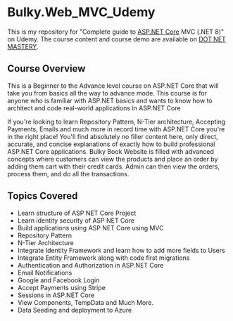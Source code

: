 # Bulky.Web_MVC_Udemy

This is my repository for "Complete guide to [ASP.NET Core](https://learn.microsoft.com/en-us/aspnet/core/introduction-to-aspnet-core?view=aspnetcore-8.0) MVC (.NET 8)" on Udemy. The course content and course demo are available on [DOT NET MASTERY](https://www.dotnetmastery.com/Home/Details?courseId=9).

## Course Overview

This is a Beginner to the Advance level course on ASP.NET Core that will take you from basics all the way to advance mode. This course is for anyone who is familiar with ASP.NET basics and wants to know how to architect and code real-world applications in ASP.NET Core

If you're looking to learn Repository Pattern, N-Tier architecture, Accepting Payments, Emails and much more in record time with ASP.NET Core you're in the right place! You'll find absolutely no filler content here, only direct, accurate, and concise explanations of exactly how to build professional ASP.NET Core applications.
Bulky Book Website is filled with advanced concepts where customers can view the products and place an order by adding them cart with their credit cards. Admin can then view the orders, process them, and do all the transactions.

## Topics Covered

- Learn structure of ASP NET Core Project
- Learn identity security of ASP NET Core
- Build applications using ASP NET Core using MVC
- Repository Pattern
- N-Tier Architecture
- Integrate Identity Framework and learn how to add more fields to Users
- Integrate Entity Framework along with code first migrations
- Authentication and Authorization in ASP.NET Core
- Email Notifications
- Google and Facebook Login
- Accept Payments using Stripe
- Sessions in ASP.NET Core
- View Components, TempData and Much More.
- Data Seeding and deployment to Azure
